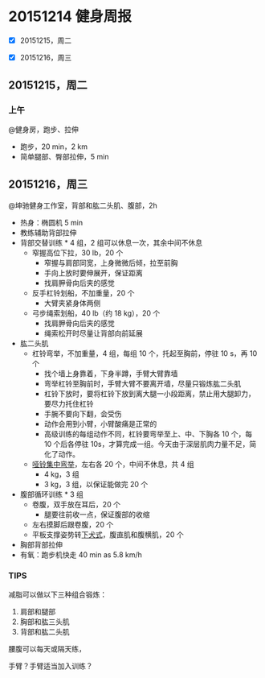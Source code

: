 # 20151214 健身周报

- [x] 20151215，周二  
- [x] 20151216，周三  


## 20151215，周二

### 上午

@健身房，跑步、拉伸

- 跑步，20 min，2 km
- 简单腿部、臀部拉伸，5 min


## 20151216，周三

@坤驰健身工作室，背部和肱二头肌、腹部，2h

- 热身：椭圆机 5 min
- 教练辅助背部拉伸
- 背部交替训练 * 4 组，2 组可以休息一次，其余中间不休息
	+ 窄握高位下拉，30 lb，20 个
		* 窄握与肩部同宽，上身微微后倾，拉至前胸
		* 手向上放时要伸展开，保证距离
		* 找肩胛骨向后夹的感觉 
	+ 反手杠铃划船，不加重量，20 个
		* 大臂夹紧身体两侧
	+ 弓步绳索划船，40 lb（约 18 kg），20 个
		* 找肩胛骨向后夹的感觉
		* 绳索松开时尽量让背部向前延展
- 	肱二头肌
	+ 杠铃弯举，不加重量，4 组，每组 10 个，托起至胸前，停驻 10 s，再 10 个 
		* 找个墙上身靠着，下身半蹲，手臂大臂靠墙
		* 弯举杠铃至胸前时，手臂大臂不要离开墙，尽量只锻炼肱二头肌
		* 杠铃下放时，要将杠铃下放到离大腿一小段距离，禁止用大腿卸力，要尽力托住杠铃
		* 手腕不要向下翻，会受伤
		* 动作会用到小臂，小臂酸痛是正常的
		* 高级训练的每组动作不同，杠铃要弯举至上、中、下胸各 10 个，每 10 个后各停驻 10s，才算完成一组。今天由于深层肌肉力量不足，简化了动作。
	+ [哑铃集中弯举](http://www.jirou.com/html/yljs/2011/1109/4261.html)，左右各 20 个，中间不休息，共 4 组
		* 4 kg，3 组
		* 3 kg，3 组，以保证能做完 20 个
- 腹部循环训练 * 3 组
	+ 卷腹，双手放在耳后，20 个
		* 腿要往前收一点，保证腹部的收缩
	+ 左右摸脚后跟卷腹，20 个
	+ 平板支撑姿势转[下犬式](http://www.msn.com/zh-tw/health/yoga/exercise/YG-IN-0085/%E4%B8%8B%E7%8A%AC%E5%BC%8F)，腹直肌和腹横肌，20 个
- 胸部背部拉伸
- 有氧：跑步机快走 40 min as 5.8 km/h

### TIPS

减脂可以做以下三种组合锻炼：

1. 肩部和腿部
2. 胸部和肱三头肌
3. 背部和肱二头肌

腰腹可以每天或隔天练，

手臂？手臂适当加入训练？